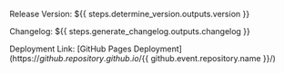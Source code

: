 Release Version: ${{ steps.determine_version.outputs.version }}

Changelog:
${{ steps.generate_changelog.outputs.changelog }}

Deployment Link: [GitHub Pages Deployment](https://${{ github.repository }}.github.io/${{ github.event.repository.name }}/)
